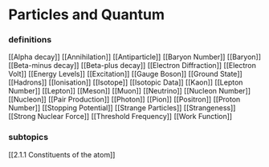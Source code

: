# Particles and Quantum

### definitions
[[Alpha decay]]
[[Annihilation]]
[[Antiparticle]]
[[Baryon Number]]
[[Baryon]]
[[Beta-minus decay]]
[[Beta-plus decay]]
[[Electron Diffraction]]
[[Electron Volt]]
[[Energy Levels]]
[[Excitation]]
[[Gauge Boson]]
[[Ground State]]
[[Hadrons]]
[[Ionisation]]
[[Isotope]]
[[Isotopic Data]]
[[Kaon]]
[[Lepton Number]]
[[Lepton]]
[[Meson]]
[[Muon]]
[[Neutrino]]
[[Nucleon Number]]
[[Nucleon]]
[[Pair Production]]
[[Photon]]
[[Pion]]
[[Positron]]
[[Proton Number]]
[[Stopping Potential]]
[[Strange Particles]]
[[Strangeness]]
[[Strong Nuclear Force]]
[[Threshold Frequency]]
[[Work Function]]

### subtopics
[[2.1.1 Constituents of the atom]]